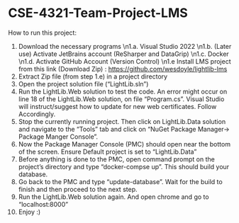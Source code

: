 # CSE-4321-Team-Project-LMS
How to run this project:
1. Download the necessary programs
  \n1.a. Visual Studio 2022
  \n1.b. (Later use) Activate JetBrains account (ReSharper and DataGrip)
  \n1.c. Docker
  \n1.d. Activate GitHub Account (Version Control)
  \n1.e Install LMS project from this link (Download Zip) : https://github.com/wesdoyle/lightlib-lms 
2. Extract Zip file (from step 1.e) in a project directory
3. Open the project solution file (“LightLib.sln”)
4. Run the LightLib.Web solution to test the code. An error might occur on line 18 of the LightLib.Web solution, on file “Program.cs”. Visual Studio will instruct/suggest how to update for new web certificates. Follow Accordingly. 
5. Stop the currently running project. Then click on LightLib.Data solution and navigate to the “Tools” tab and click on “NuGet Package Manager-> Package Manger Console”.
6. Now the Package Manager Console (PMC) should open near the bottom of the screen. Ensure Default project is set to “LightLib.Data”
7. Before anything is done to the PMC, open command prompt on the project’s directory and type “docker-compse up”. This should build your database.
8. Go back to the PMC and type “update-database”. Wait for the build to finish and then proceed to the next step. 
9. Run the LightLib.Web solution again. And open chrome and go to “localhost:8000”
10. Enjoy :)
